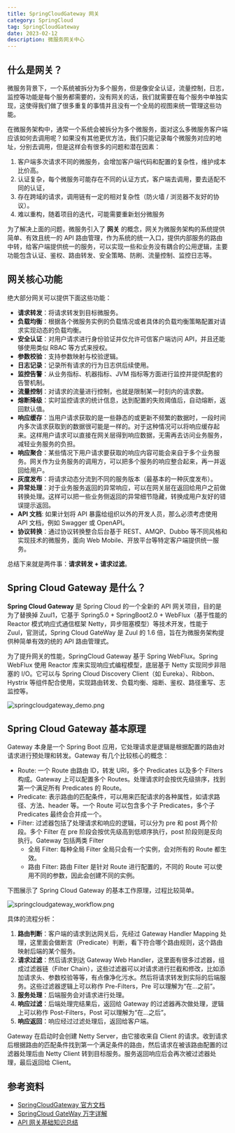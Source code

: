 ```yaml
---
title: SpringCloudGateway 网关
category: SpringCloud
tag: SpringCloudGateway
date: 2023-02-12
description: 微服务网关中心
---
```


## 什么是网关？

微服务背景下，一个系统被拆分为多个服务，但是像安全认证，流量控制，日志，监控等功能是每个服务都需要的，没有网关的话，我们就需要在每个服务中单独实现，这使得我们做了很多重复的事情并且没有一个全局的视图来统一管理这些功能。

在微服务架构中，通常一个系统会被拆分为多个微服务，面对这么多微服务客户端应该如何去调用呢？如果没有其他更优方法，我们只能记录每个微服务对应的地址，分别去调用，但是这样会有很多的问题和潜在因素：

1. 客户端多次请求不同的微服务，会增加客户端代码和配置的复杂性，维护成本比价高。
2. 认证复杂，每个微服务可能存在不同的认证方式，客户端去调用，要去适配不同的认证，
3. 存在跨域的请求，调用链有一定的相对复杂性（防火墙 / 浏览器不友好的协议）。
4. 难以重构，随着项目的迭代，可能需要重新划分微服务

为了解决上面的问题，微服务引入了 **网关** 的概念，网关为微服务架构的系统提供简单、有效且统一的 API 路由管理，作为系统的统一入口，提供内部服务的路由中转，给客户端提供统一的服务，可以实现一些和业务没有耦合的公用逻辑，主要功能包含认证、鉴权、路由转发、安全策略、防刷、流量控制、监控日志等。

## 网关核心功能

绝大部分网关可以提供下面这些功能：

- **请求转发**：将请求转发到目标微服务。
- **负载均衡**：根据各个微服务实例的负载情况或者具体的负载均衡策略配置对请求实现动态的负载均衡。
- **安全认证**：对用户请求进行身份验证并仅允许可信客户端访问 API，并且还能够使用类似 RBAC 等方式来授权。
- **参数校验**：支持参数映射与校验逻辑。
- **日志记录**：记录所有请求的行为日志供后续使用。
- **监控告警**：从业务指标、机器指标、JVM 指标等方面进行监控并提供配套的告警机制。
- **流量控制**：对请求的流量进行控制，也就是限制某一时刻内的请求数。
- **熔断降级**：实时监控请求的统计信息，达到配置的失败阈值后，自动熔断，返回默认值。
- **响应缓存**：当用户请求获取的是一些静态的或更新不频繁的数据时，一段时间内多次请求获取到的数据很可能是一样的。对于这种情况可以将响应缓存起来。这样用户请求可以直接在网关层得到响应数据，无需再去访问业务服务，减轻业务服务的负担。
- **响应聚合**：某些情况下用户请求要获取的响应内容可能会来自于多个业务服务。网关作为业务服务的调用方，可以把多个服务的响应整合起来，再一并返回给用户。
- **灰度发布**：将请求动态分流到不同的服务版本（最基本的一种灰度发布）。
- **异常处理**：对于业务服务返回的异常响应，可以在网关层在返回给用户之前做转换处理。这样可以把一些业务侧返回的异常细节隐藏，转换成用户友好的错误提示返回。
- **API 文档**: 如果计划将 API 暴露给组织以外的开发人员，那么必须考虑使用 API 文档，例如 Swagger 或 OpenAPI。
- **协议转换**：通过协议转换整合后台基于 REST、AMQP、Dubbo 等不同风格和实现技术的微服务，面向 Web Mobile、开放平台等特定客户端提供统一服务。

总结下来就是两件事：**请求转发 + 请求过滤**。

## Spring Cloud Gateway 是什么？

**Spring Cloud Gateway** 是 Spring Cloud 的一个全新的 API 网关项目，目的是为了替换掉 Zuul1，它基于 Spring5.0 + SpringBoot2.0 + WebFlux（基于性能的 Reactor 模式响应式通信框架 Netty，异步阻塞模型）等技术开发，性能于 Zuul，官测试，Spring Cloud GateWay 是 Zuul 的 1.6 倍，旨在为微服务架构提供种简单有效的统的 API 路由管理式。

为了提升网关的性能，SpringCloud Gateway 基于 Spring WebFlux。Spring WebFlux 使用 Reactor 库来实现响应式编程模型，底层基于 Netty 实现同步非阻塞的 I/O。它可以与 Spring Cloud Discovery Client（如 Eureka）、Ribbon、Hystrix 等组件配合使用，实现路由转发、负载均衡、熔断、鉴权、路径重写、志监控等。

![springcloudgateway_demo.png](https://cdn.staticaly.com/gh/AlexChen68/image-hosting@master/blog/spring/springcloudgateway_demo.png)

## Spring Cloud Gateway 基本原理

Gateway 本身是一个 Spring Boot 应用，它处理请求是逻辑是根据配置的路由对请求进行预处理和转发。Gateway 有几个比较核心的概念：

- Route: 一个 Route 由路由 ID，转发 URI，多个 Predicates 以及多个 Filters 构成。Gateway 上可以配置多个 Routes。处理请求时会按优先级排序，找到第一个满足所有 Predicates 的 Route。
- Predicate: 表示路由的匹配条件，可以用来匹配请求的各种属性，如请求路径、方法、header 等。一个 Route 可以包含多个子 Predicates，多个子 Predicates 最终会合并成一个。
- Filter: 过滤器包括了处理请求和响应的逻辑，可以分为 pre 和 post 两个阶段。多个 Filter 在 pre 阶段会按优先级高到低顺序执行，post 阶段则是反向执行。Gateway 包括两类 Filter
  - 全局 Filter: 每种全局 Filter 全局只会有一个实例，会对所有的 Route 都生效。
  - 路由 Filter: 路由 Filter 是针对 Route 进行配置的，不同的 Route 可以使用不同的参数，因此会创建不同的实例。

下图展示了 Spring Cloud Gateway 的基本工作原理，过程比较简单。

![springcloudgateway_workflow.png](https://cdn.staticaly.com/gh/AlexChen68/image-hosting@master/blog/spring/springcloudgateway_workflow.png)

具体的流程分析：

1. **路由判断**：客户端的请求到达网关后，先经过 Gateway Handler Mapping 处理，这里面会做断言（Predicate）判断，看下符合哪个路由规则，这个路由映射后端的某个服务。
2. **请求过滤**：然后请求到达 Gateway Web Handler，这里面有很多过滤器，组成过滤器链（Filter Chain），这些过滤器可以对请求进行拦截和修改，比如添加请求头、参数校验等等，有点像净化污水。然后将请求转发到实际的后端服务。这些过滤器逻辑上可以称作 Pre-Filters，Pre 可以理解为“在...之前”。
3. **服务处理**：后端服务会对请求进行处理。
4. **响应过滤**：后端处理完结果后，返回给 Gateway 的过滤器再次做处理，逻辑上可以称作 Post-Filters，Post 可以理解为“在...之后”。
5. **响应返回**：响应经过过滤处理后，返回给客户端。

Gateway 在启动时会创建 Netty Server，由它接收来自 Client 的请求。收到请求后根据路由的匹配条件找到第一个满足条件的路由，然后请求在被该路由配置的过滤器处理后由 Netty Client 转到目标服务。服务返回响应后会再次被过滤器处理，最后返回给 Client。

## 参考资料

- [SpringCloudGateway 官方文档](https://docs.spring.io/spring-cloud-gateway/docs/current/reference/html/)
- [SpringCloud GateWay 万字详解](https://www.cnblogs.com/mingyueyy/p/16366360.html)
- [API 网关基础知识总结](https://javaguide.cn/distributed-system/api-gateway.html)
